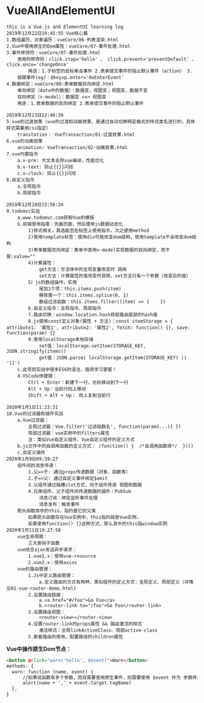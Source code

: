 # VueAllAndElementUI
    this is a Vue.js and ElementUI learning log
    2019年12月22日19:45:55 Vue核心篇
    1.数组遍历、对象遍历：vueCore/06-列表渲染.html
    2.Vue中使用原生的Dom属性：vueCore/07-事件处理.html
    3.事件修饰符：vueCore/07-事件处理.html
        常用的修饰符：click.stop='hello' 、 click.prevent='preventDefault' 、 click.once='changeOnce'
            用途：1.子标签的鼠标单击事件 2.表单提交事件的阻止默认事件（action） 3.
        按键事件(eg)：@keyup.enter='doEnterEvent'
    4.数据绑定：vueCore/08-表单数据双向绑定.html
        单向绑定（data中的数据）：数据变，视图变；视图变，数据不变
        双向绑定（v-model）：数据变 <=> 视图变
        用途：1.表单数据的双向绑定 2.表单提交事件的阻止默认事件
    
    2019年12月23日22:40:39
    5.vue的过渡效果（vue的过渡和动画效果，是通过自动切换特定格式的样式类名进行的，具体样式需要用css指定）
        transtation： VueTransaction/01-过渡效果.html
    6.vue的动画效果
        animation: VueTransaction/02-动画效果.html
    7.vue内置指令
        a.v-pre: 大文本去除vue编译，性能优化
        b.v-text: 防止{{}}闪烁
        c.v-clock: 防止{{}}闪烁
    8.自定义指令
        a.全局指令
        b.局部指令
    
    2019年12月28日13:56:24
    9.todomvc实战
        a.www.todomvc.com获取Vue的模板
        b.前端使用指南：先画页面，然后使用js数据动态化
            1)样式相关，首选能否在标签上使用指令，次之使用method
            2)使用template标签：使用div可能改变dom结构，使用template不会改变dom结构
            3)表单数据双向绑定：表单中使用v-model实现数据的双向绑定，而不是:value=""
            4)计算属性：
                get方法：方法体中的全局变量改变时 调用
                set方法：计算属性的值改变时调用，set方法只有一个参数（改变后的值）
            5）js的数组操作，实用
                尾加1个项：this.items.push(item)
                移除第一个：this.items.splice(0, 1)
                数组过滤函数：this.items.filter((item) => {    })
            6.自定义指令：全局指令、局部指令
            7.路由切换：window.location.hash获取路由尾部的hash值
            8.js使用const定义对象(属性 + 方法)：const itemStorage = { attribute1: '属性1', attribute2: '属性2', fetch: function() {}, save: function(param) {}
            9.使用localStorage本地存储
                set值：localStorage.setItem(STORAGE_KEY, JSON.stringify(items))
                get值：JSON.parse( localStorage.getItem(STORAGE_KEY) || '[]')
        c.此项目实战中很多ES6的语法，值得学习掌握！
        d.VSCode快捷键：
            Ctrl + Enter：新建下一行，光标移动到下一行
            Alt + Up：当前行向上移动
            Shift + Alt + Up： 向上复制当前行
    
    2020年1月1日11:23:31
    10.Vue的过滤器和插件实战
        a.Vue过滤器：
            全局过滤器：Vue.filter('过滤函数名', function(param1...){ })
            局部过滤器：vue实例中的filters属性
            注：类似Vue自定义组件、Vue自定义组件的定义方式
        b.js文件中的自调用函数的定义方式： (function() {  /*自调用函数体*/  })()
        c.自定义插件
    2020年1月9日09:39:27
        组件间的消息传递：
            1.父=>子: 通过props传递数据（对象、函数等） 
            2.子=>父: 通过自定义事件绑定$emit
            3.父组件通过插槽slot方式，向子组件传递 视图和数据
            4.兄弟组件、父子组件间传递数据的插件：PubSub
                消息订阅：绑定监听事件处理
                消息发布：触发事件
        箭头函数体中的this，指的是它的父类
            如果箭头函数存在Vue实例中，this指的就是Vue实例，
            如果使用function() {}这种方式，那么其中的this指window实例
    2020年1月11日19:27:58
        vue生命周期：
            三大类钩子函数
        vue结合ajax发送异步请求：
            1.vue1.x：使用vue-resource
            2.vue2.x：使用axios
        vue的路由管理：
            1.Js中定义路由管理：
                a.定义路由的方式有两种，类似组件的定义方式：全局定义、局部定义（详情见01-vue-router-demo.html)
            2.设置路由链接：
                a.<a href="#/foo">Go Foo</a>
                b.<router-link to="/foo">Go Foo</router-link>
            3.设置路由视图：
                <router-view></router-view>
            4.设置router-link的props属性 && 路由激活的样式
                激活样式：全局linkActiveClass、局部active-class
            5.嵌套路由的使用，配置路径的children属性


**Vue中操作原生Dom节点：**

  ```html
<button @click="warn('hello', $event)">Warn</button>
methods: {
	warn: function (name, event) {
        //如果说函数有多个参数，而双需要使用原生事件，则需要使用 $event 作为 参数传入
        alert(name + ',' + event.target.tagName)
    },
}
  ```

